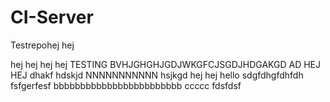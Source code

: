 # CI-Server
Testrepohej
hej

hej
hej
hej
hej
TESTING
BVHJGHGHJGDJWKGFCJSGDJHDGAKGD AD
                        HEJ
                        HEJ
dhakf
hdskjd
NNNNNNNNNNN
hsjkgd
hej
hej
hello
sdgfdhgfdhfdh
fsfgerfesf
bbbbbbbbbbbbbbbbbbbbbbbb
ccccc
fdsfdsf